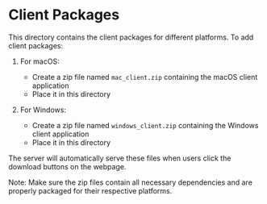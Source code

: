# Client Packages

This directory contains the client packages for different platforms. To add client packages:

1. For macOS:
   - Create a zip file named `mac_client.zip` containing the macOS client application
   - Place it in this directory

2. For Windows:
   - Create a zip file named `windows_client.zip` containing the Windows client application
   - Place it in this directory

The server will automatically serve these files when users click the download buttons on the webpage.

Note: Make sure the zip files contain all necessary dependencies and are properly packaged for their respective platforms. 